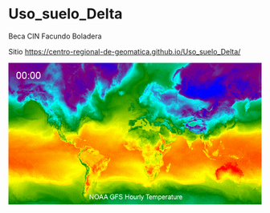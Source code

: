 # Uso_suelo_Delta
Beca CIN Facundo Boladera

Sitio https://centro-regional-de-geomatica.github.io/Uso_suelo_Delta/

![alt text](https://github.com/centro-regional-de-geomatica/Uso_suelo_Delta/blob/main/temp.gif)
